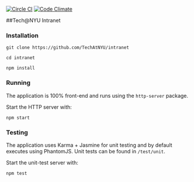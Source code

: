 [![Circle CI](https://circleci.com/gh/TechAtNYU/intranet/tree/master.svg?style=svg)](https://circleci.com/gh/TechAtNYU/intranet/tree/master) [![Code Climate](https://codeclimate.com/github/TechAtNYU/intranet/badges/gpa.svg)](https://codeclimate.com/github/TechAtNYU/intranet)

##Tech@NYU Intranet

### Installation

    git clone https://github.com/TechAtNYU/intranet

    cd intranet

    npm install

### Running
The application is 100% front-end and runs using the `http-server` package.

Start the HTTP server with:

    npm start

### Testing
The application uses Karma + Jasmine for unit testing and by default executes using PhantomJS. Unit tests can be found in `/test/unit`.

Start the unit-test server with:

    npm test
